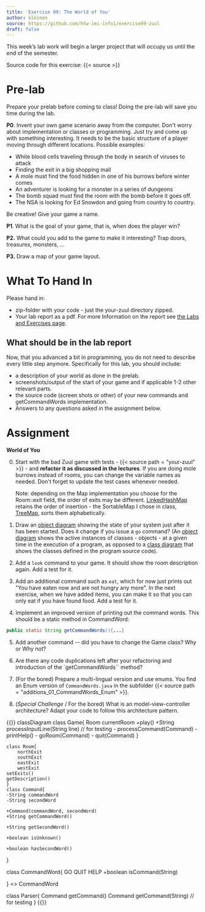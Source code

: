 ```yaml
---
title: 'Exercise 09: The World of You'
author: kleinen
source: https://github.com/htw-imi-info1/exercise09-zuul
draft: false
---
```


This week&#8217;s lab work will begin a larger project that will occupy us until the end of the semester.

Source code for this exercise: {{< source >}}

# Pre-lab

Prepare your prelab before coming to class! Doing the pre-lab will save you time during the lab.

**P0**. Invent your own game scenario away from the computer. Don't worry about implementation or classes or programming. Just try and come up with something interesting. It needs to be the basic structure of a player moving through different locations. Possible examples:

*   White blood cells traveling through the body in search of viruses to attack
*   Finding the exit in a big shopping mall
*   A mole must find the food hidden in one of his burrows before winter comes
*   An adventurer is looking for a monster in a series of dungeons
*   The bomb squad must find the room with the bomb before it goes off.
*   The NSA is looking for Ed Snowdon and going from country to country.

Be creative! Give your game a name.

**P1**. What is the goal of your game, that is, when does the player win?

**P2.** What could you add to the game to make it interesting? Trap doors, treasures, monsters, &#8230;

**P3.** Draw a map of your game layout.

# What To Hand In
Please hand in:
* zip-folder with your code - just the your-zuul directory zipped.
* Your lab report as a pdf. For more Information on the report see [the Labs and Exercises page](../).

## What should be in the lab report

Now, that you advanced a bit in programming, you do not need to describe every little step anymore. Specifically for this lab, you should include:
- a description of your world as done in the prelab.
- screenshots/output of the start of your game and if applicable 1-2 other relevant parts.
- the source code (screen shots or other) of your new commands and getCommandWords implementation.
- Answers to any questions asked in the assignment below.

# Assignment

**World of You**

0.  Start with the bad Zuul game with tests - {{< source path = "your-zuul" >}} -  and **refactor it as discussed in the lectures**. If you are doing mole burrows instead of rooms, you can change the variable names as needed. Don't forget to update the test cases whenever needed.
    
    Note: depending on the Map implementation you choose for the Room::exit field, the order of exits may be different. [LinkedHashMap](https://docs.oracle.com/en/java/javase/21/docs/api/java.base/java/util/LinkedHashMap.html) retains the order of insertion - the SortableMap I chose in class, [TreeMap](https://docs.oracle.com/en/java/javase/21/docs/api/java.base/java/util/TreeMap.html), sorts them alphabetically.

1.  Draw an  [object diagram](https://www.agilemodeling.com/artifacts/objectDiagram.htm) showing the state of your system just after it has been started. Does it change if you issue a `go` command?  (An [object diagram](https://www.agilemodeling.com/artifacts/objectDiagram.htm) shows the active instances of classes - objects - at a given time in the execution of a program, as opposed to a [class diagram](https://agilemodeling.com/artifacts/classDiagram.htm) that shows the classes defined in the program source code).

2.  Add a `look` command to your game. It should show the room description
again. Add a test for it.

3.  Add an additional command such as `eat`, which for now just prints out "You have eaten now and are not hungry any more". In the next exercise, when we have added items, you can make it so that you can only eat if you have found food.
Add a test for it.

4.  Implement an improved version of printing out the command words. This should be a static method in CommandWord:
```java
public static String getCommandWords(){...}
```
5.  Add another command -- did you have to change the Game class? Why or Why not?

6. Are there any code duplications left after your refactoring and introduction of the `getCommandWords`` method?

7. (For the bored) Prepare a multi-lingual version and use enums. You find an Enum version of `CommandWords.java` in the subfolder {{< source path = "additions_01_CommandWords_Enum" >}}.

8. (*Special Challenge* / For the bored) What is an model-view-controller architecture? Adapt your code to follow this architecture pattern.


{{<mermaid>}} 
classDiagram
    class Game{
        Room currentRoom
        +play()
        +String processInputLine(String line) // for testing
        - processCommand(Command)
        - printHelp()
        - goRoom(Command)
        - quit(Command)
    }

    class Room{
        northExit
        southExit
        eastExit
        westExit
    setExits()
    getDescription()
    }
    class Command{
    -String commandWord
    -String secondWord

    +Command(commandWord, secondWord)
    +String getCommandWord()
   
    +String getSecondWord()
   
    +boolean isUnknown()
   
    +boolean hasSecondWord()
}


class CommandWord{
    GO QUIT HELP
  +boolean isCommand(String)

}
<<enum>> CommandWord

class Parser{
    Command getCommand() 
    Command getCommand(String) // for testing
}
{{</mermaid>}} 